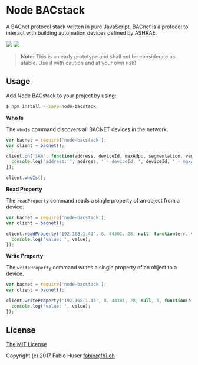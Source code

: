 # Node BACstack

A BACnet protocol stack written in pure JavaScript. BACnet is a protocol to
interact with building automation devices defined by ASHRAE.

[![](https://travis-ci.org/fh1ch/node-bacstack.svg?branch=master)](https://travis-ci.org/fh1ch/node-bacstack)
[![](https://david-dm.org/fh1ch/node-bacstack/status.svg)](https://david-dm.org/fh1ch/node-bacstack)

> **Note:** This is an early prototype and shall not be considerate as stable.
> Use it with caution and at your own risk!

## Usage

Add Node BACstack to your project by using:

``` sh
$ npm install --save node-bacstack
```

**Who Is**

The `whoIs` command discovers all BACNET devices in the network.

``` js
var bacnet = require('node-bacstack');
var client = bacnet();

client.on('iAm', function(address, deviceId, maxAdpu, segmentation, vendorId) {
  console.log('address: ', address, ' - deviceId: ', deviceId, ' - maxAdpu: ', maxAdpu, ' - segmentation: ', segmentation, ' - vendorId: ', vendorId);
});

client.whoIs();
```

**Read Property**

The `readProperty` command reads a single property of an object from a device.

``` js
var bacnet = require('node-bacstack');
var client = bacnet();

client.readProperty('192.168.1.43', 8, 44301, 28, null, function(err, value) {
  console.log('value: ', value);
});
```

**Write Property**

The `writeProperty` command writes a single property of an object to a device.

``` js
var bacnet = require('node-bacstack');
var client = bacnet();

client.writeProperty('192.168.1.43', 8, 44301, 28, null, 1, function(err, value) {
  console.log('value: ', value);
});
```

## License

[The MIT License](http://opensource.org/licenses/MIT)

Copyright (c) 2017 Fabio Huser <fabio@fh1.ch>
